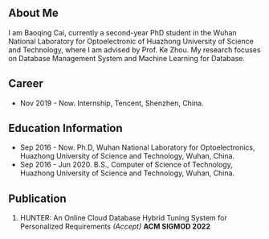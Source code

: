 
## About Me

I am Baoqing Cai, currently a second-year PhD student in the Wuhan National Laboratory for Optoelectronic of Huazhong University of Science and Technology, where I am advised by Prof. Ke Zhou.
My research focuses on Database Management System and Machine Learning for Database.

## Career

- Nov 2019 - Now. Internship, Tencent, Shenzhen, China.


## Education Information

- Sep 2016 - Now. Ph.D, Wuhan National Laboratory for Optoelectronics, Huazhong University of Science and Technology, Wuhan, China.
- Sep 2016 - Jun 2020. B.S., Computer of Science of Technology, Huazhong University of Science and Technology, Wuhan, China.

## Publication

1. HUNTER: An Online Cloud Database Hybrid Tuning System for Personalized Requirements 
*(Accept)*
**ACM SIGMOD 2022**

